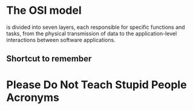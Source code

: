 # The OSI model

is divided into seven layers, each responsible for specific functions and tasks, from the physical transmission of data to the application-level interactions between software applications.

## Shortcut to remember

# Please Do Not Teach Stupid People Acronyms
